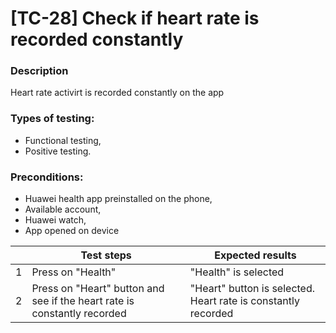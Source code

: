 # **[TC-28] Check if heart rate is recorded constantly**

### **Description**

Heart rate activirt is recorded constantly on the app

### **Types of testing:**

- Functional testing,
- Positive testing.

### **Preconditions:**

- Huawei health app preinstalled on the phone,
- Available account,
- Huawei watch,
- App opened on device

|     | **Test steps**                                                           | **Expected results**                                          |
| --- | ------------------------------------------------------------------------ | ------------------------------------------------------------- |
| 1   | Press on "Health"                                                        | "Health" is selected                                          |
| 2   | Press on "Heart" button and see if the heart rate is constantly recorded | "Heart" button is selected. Heart rate is constantly recorded |
